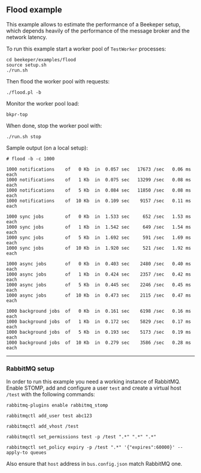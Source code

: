 ## Flood example

This example allows to estimate the performance of a Beekeper setup, which depends 
heavily of the performance of the message broker and the network latency. 


To run this example start a worker pool of `TestWorker` processes:
```
cd beekeper/examples/flood
source setup.sh
./run.sh
```
Then flood the worker pool with requests:
```
./flood.pl -b
```
Monitor the worker pool load:
```
bkpr-top
```
When done, stop the worker pool with:
```
./run.sh stop
```

Sample output (on a local setup):

```
# flood -b -c 1000

1000 notifications    of   0 Kb  in  0.057 sec   17673 /sec   0.06 ms each
1000 notifications    of   1 Kb  in  0.075 sec   13299 /sec   0.08 ms each
1000 notifications    of   5 Kb  in  0.084 sec   11850 /sec   0.08 ms each
1000 notifications    of  10 Kb  in  0.109 sec    9157 /sec   0.11 ms each

1000 sync jobs        of   0 Kb  in  1.533 sec     652 /sec   1.53 ms each
1000 sync jobs        of   1 Kb  in  1.542 sec     649 /sec   1.54 ms each
1000 sync jobs        of   5 Kb  in  1.692 sec     591 /sec   1.69 ms each
1000 sync jobs        of  10 Kb  in  1.920 sec     521 /sec   1.92 ms each

1000 async jobs       of   0 Kb  in  0.403 sec    2480 /sec   0.40 ms each
1000 async jobs       of   1 Kb  in  0.424 sec    2357 /sec   0.42 ms each
1000 async jobs       of   5 Kb  in  0.445 sec    2246 /sec   0.45 ms each
1000 async jobs       of  10 Kb  in  0.473 sec    2115 /sec   0.47 ms each

1000 background jobs  of   0 Kb  in  0.161 sec    6198 /sec   0.16 ms each
1000 background jobs  of   1 Kb  in  0.172 sec    5829 /sec   0.17 ms each
1000 background jobs  of   5 Kb  in  0.193 sec    5173 /sec   0.19 ms each
1000 background jobs  of  10 Kb  in  0.279 sec    3586 /sec   0.28 ms each
```

---
### RabbitMQ setup

In order to run this example you need a working instance of RabbitMQ. Enable STOMP, add 
and configure a user `test` and create a virtual host `/test` with the following commands:

```
rabbitmq-plugins enable rabbitmq_stomp

rabbitmqctl add_user test abc123

rabbitmqctl add_vhost /test

rabbitmqctl set_permissions test -p /test ".*" ".*" ".*"

rabbitmqctl set_policy expiry -p /test ".*" '{"expires":60000}' --apply-to queues
```
Also ensure that `host` address in `bus.config.json` match RabbitMQ one.
